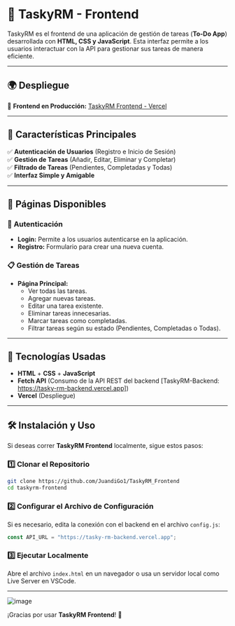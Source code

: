 # 🚀 TaskyRM - Frontend

TaskyRM es el frontend de una aplicación de gestión de tareas (**To-Do App**) desarrollada con **HTML, CSS y JavaScript**. Esta interfaz permite a los usuarios interactuar con la API para gestionar sus tareas de manera eficiente.

---

## 🌍 Despliegue 

🔹 **Frontend en Producción:** [TaskyRM Frontend - Vercel](https://tasky-rm-frontedn.vercel.app)  


---

## 📌 Características Principales

✅ **Autenticación de Usuarios** (Registro e Inicio de Sesión)  
✅ **Gestión de Tareas** (Añadir, Editar, Eliminar y Completar)  
✅ **Filtrado de Tareas** (Pendientes, Completadas y Todas)  
✅ **Interfaz Simple y Amigable**  

---

## 📝 Páginas Disponibles

### 🔑 **Autenticación**
- **Login:** Permite a los usuarios autenticarse en la aplicación.
- **Registro:** Formulario para crear una nueva cuenta.

### 📋 **Gestión de Tareas**
- **Página Principal:**
  - Ver todas las tareas.
  - Agregar nuevas tareas.
  - Editar una tarea existente.
  - Eliminar tareas innecesarias.
  - Marcar tareas como completadas.
  - Filtrar tareas según su estado (Pendientes, Completadas o Todas).

---

## 🚀 Tecnologías Usadas
- **HTML** + **CSS** + **JavaScript**
- **Fetch API** (Consumo de la API REST del backend [TaskyRM-Backend: https://tasky-rm-backend.vercel.app])
- **Vercel** (Despliegue)

---

## 🛠 Instalación y Uso
Si deseas correr **TaskyRM Frontend** localmente, sigue estos pasos:

### 1️⃣ Clonar el Repositorio
```bash
git clone https://github.com/JuandiGo1/TaskyRM_Frontend
cd taskyrm-frontend
```

### 2️⃣ Configurar el Archivo de Configuración
Si es necesario, edita la conexión con el backend en el archivo `config.js`:
```js
const API_URL = "https://tasky-rm-backend.vercel.app";
```

### 3️⃣ Ejecutar Localmente
Abre el archivo `index.html` en un navegador o usa un servidor local como Live Server en VSCode.

---

![image](https://github.com/user-attachments/assets/82b53cff-f034-44a4-882d-b1928a55e0f1)


¡Gracias por usar **TaskyRM Frontend**! 🎉

